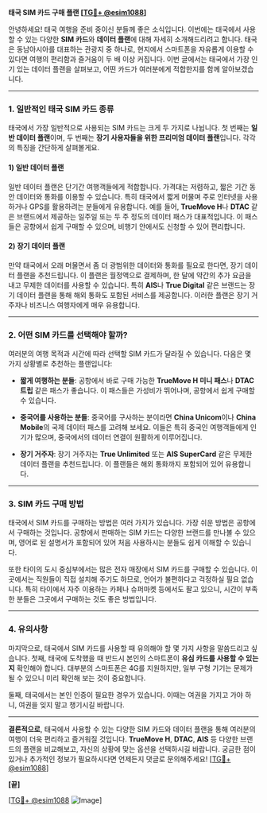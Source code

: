 **태국 SIM 카드 구매 플랜 [[TG💪+ @esim1088](https://t.me/s/esim1088)]**

안녕하세요! 태국 여행을 준비 중이신 분들께 좋은 소식입니다. 이번에는 태국에서 사용할 수 있는 다양한 **SIM 카드**와 **데이터 플랜**에 대해 자세히 소개해드리려고 합니다. 태국은 동남아시아를 대표하는 관광지 중 하나로, 현지에서 스마트폰을 자유롭게 이용할 수 있다면 여행의 편리함과 즐거움이 두 배 이상 커집니다. 이번 글에서는 태국에서 가장 인기 있는 데이터 플랜을 살펴보고, 어떤 카드가 여러분에게 적합한지를 함께 알아보겠습니다.

---

### 1. **일반적인 태국 SIM 카드 종류**

태국에서 가장 일반적으로 사용되는 SIM 카드는 크게 두 가지로 나뉩니다. 첫 번째는 **일반 데이터 플랜**이며, 두 번째는 **장기 사용자들을 위한 프리미엄 데이터 플랜**입니다. 각각의 특징을 간단하게 살펴볼게요.

#### 1) 일반 데이터 플랜
일반 데이터 플랜은 단기간 여행객들에게 적합합니다. 가격대는 저렴하고, 짧은 기간 동안 데이터와 통화를 이용할 수 있습니다. 특히 태국에서 짧게 머물며 주로 인터넷을 사용하거나 GPS를 활용하려는 분들에게 유용합니다. 예를 들어, **TrueMove H**나 **DTAC** 같은 브랜드에서 제공하는 일주일 또는 두 주 정도의 데이터 패스가 대표적입니다. 이 패스들은 공항에서 쉽게 구매할 수 있으며, 비행기 안에서도 신청할 수 있어 편리합니다.

#### 2) 장기 데이터 플랜
만약 태국에서 오래 머물면서 좀 더 광범위한 데이터와 통화를 필요로 한다면, 장기 데이터 플랜을 추천드립니다. 이 플랜은 월정액으로 결제하며, 한 달에 약간의 추가 요금을 내고 무제한 데이터를 사용할 수 있습니다. 특히 **AIS**나 **True Digital** 같은 브랜드는 장기 데이터 플랜을 통해 해외 통화도 포함된 서비스를 제공합니다. 이러한 플랜은 장기 거주자나 비즈니스 여행자에게 매우 유용합니다.

---

### 2. **어떤 SIM 카드를 선택해야 할까?**

여러분의 여행 목적과 시간에 따라 선택할 SIM 카드가 달라질 수 있습니다. 다음은 몇 가지 상황별로 추천하는 플랜입니다:

- **짧게 여행하는 분들**: 공항에서 바로 구매 가능한 **TrueMove H 미니 패스**나 **DTAC 트립** 같은 패스가 좋습니다. 이 패스들은 가성비가 뛰어나며, 공항에서 쉽게 구매할 수 있습니다.
  
- **중국어를 사용하는 분들**: 중국어를 구사하는 분이라면 **China Unicom**이나 **China Mobile**의 국제 데이터 패스를 고려해 보세요. 이들은 특히 중국인 여행객들에게 인기가 많으며, 중국에서의 데이터 연결이 원활하게 이루어집니다.

- **장기 거주자**: 장기 거주자는 **True Unlimited** 또는 **AIS SuperCard** 같은 무제한 데이터 플랜을 추천드립니다. 이 플랜들은 해외 통화까지 포함되어 있어 유용합니다.

---

### 3. **SIM 카드 구매 방법**

태국에서 SIM 카드를 구매하는 방법은 여러 가지가 있습니다. 가장 쉬운 방법은 공항에서 구매하는 것입니다. 공항에서 판매하는 SIM 카드는 다양한 브랜드를 만나볼 수 있으며, 영어로 된 설명서가 포함되어 있어 처음 사용하시는 분들도 쉽게 이해할 수 있습니다.

또한 타이의 도시 중심부에서는 많은 전자 매장에서 SIM 카드를 구매할 수 있습니다. 이곳에서는 직원들이 직접 설치해 주기도 하므로, 언어가 불편하다고 걱정하실 필요 없습니다. 특히 타이에서 자주 이용하는 카페나 슈퍼마켓 등에서도 팔고 있으니, 시간이 부족한 분들은 그곳에서 구매하는 것도 좋은 방법입니다.

---

### 4. **유의사항**

마지막으로, 태국에서 SIM 카드를 사용할 때 유의해야 할 몇 가지 사항을 말씀드리고 싶습니다. 첫째, 태국에 도착했을 때 반드시 본인의 스마트폰이 **유심 카드를 사용할 수 있는지** 확인해야 합니다. 대부분의 스마트폰은 4G를 지원하지만, 일부 구형 기기는 문제가 될 수 있으니 미리 확인해 보는 것이 중요합니다.

둘째, 태국에서는 본인 인증이 필요한 경우가 있습니다. 이때는 여권을 가지고 가야 하니, 여권을 잊지 말고 챙기시길 바랍니다.

---

**결론적으로**, 태국에서 사용할 수 있는 다양한 SIM 카드와 데이터 플랜을 통해 여러분의 여행이 더욱 편리하고 즐거워질 것입니다. **TrueMove H**, **DTAC**, **AIS** 등 다양한 브랜드의 플랜을 비교해보고, 자신의 상황에 맞는 옵션을 선택하시길 바랍니다. 궁금한 점이 있거나 추가적인 정보가 필요하시다면 언제든지 댓글로 문의해주세요! [[TG💪+ @esim1088](https://t.me/s/esim1088)]

**[끝]**

[[TG💪+ @esim1088](https://t.me/s/esim1088) ![Image](https://i.postimg.cc/Y0z9fWf4/image.png)]